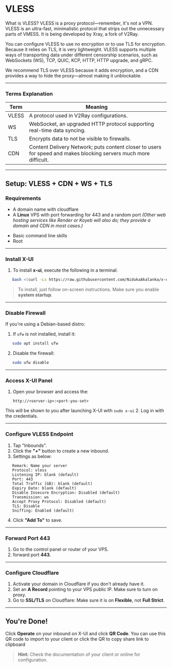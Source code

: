 # VLESS

What is VLESS? VLESS is a proxy protocol—remember, it's not a VPN. VLESS is an ultra-fast, minimalistic protocol that strips out the unnecessary parts of VMESS. It is being developed by Xray, a fork of V2Ray.

You can configure VLESS to use no encryption or to use TLS for encryption. Because it relies on TLS, it is very lightweight. VLESS supports multiple ways of transporting data under different censorship scenarios, such as WebSockets (WS), TCP, QUIC, KCP, HTTP, HTTP upgrade, and gRPC.

We recommend TLS over VLESS because it adds encryption, and a CDN provides a way to hide the proxy—almost making it unblockable.

---
### Terms Explanation

| Term   | Meaning                                                                 |
|--------|-------------------------------------------------------------------------|
| VLESS  | A protocol used in V2Ray configurations.                                |
| WS     | WebSocket, an upgraded HTTP protocol supporting real-time data syncing. |
| TLS    | Encrypts data to not be visible to firewalls.    |
| CDN    | Content Delivery Network; puts content closer to users for speed and makes blocking servers much more difficult. |

---
## Setup: **VLESS + CDN + WS + TLS**

### Requirements
* A domain name with cloudflare
* A **Linux** VPS with port forwarding for 443 and a random port
*(Other web hosting services like Render or Koyeb will also do; they provide a domain and CDN in most cases.)*
- Basic command line skills
- Root

---
### Install X-UI
1. To install **x-ui**, execute the following in a terminal:
```bash
   bash <(curl -Ls https://raw.githubusercontent.com/NidukaAkalanka/x-ui-english/master/install.sh)
```
   > To install, just follow on-screen instructions. Make sure you enable **system startup**.

---
### Disable Firewall
If you're using a Debian-based distro:

1. If `ufw` is not installed, install it:
```bash
   sudo apt install ufw
```
2. Disable the firewall:
```bash
   sudo ufw disable
```

---

### Access X-UI Panel
1. Open your browser and access the:
   ```
   http://<server-ip>:<port-you-set>
   ```
This will be shown to you after launching X-UI with `sudo x-ui`
2. Log in with the credentials.

---

### Configure VLESS Endpoint
1. Tap "Inbounds".
2. Click the **"+"** button to create a new inbound.
3. Settings as below:
```
   Remark: Name your server
   Protocol: vless
   Listening IP: blank (default)
   Port: 443
   Total Traffic (GB): blank (default)
   Expiry Date: blank (default)
   Disable Insecure Encryption: Disabled (default)
   Transmission: ws
   Accept Proxy Protocol: Disabled (default)
   TLS: Disable
   Sniffing: Enabled (default)
```
4. Click **"Add To"** to save.

---

### Forward Port 443
1. Go to the control panel or router of your VPS.
2. forward port **443**.

---

### Configure Cloudflare
1. Activate your domain in Cloudflare if you don't already have it.
2. Set an **A Record** pointing to your VPS public IP.  Make sure to turn on proxy.
3. Go to **SSL/TLS** on Cloudflare:
Make sure it is on **Flexible**, not **Full Strict**.

---
## You're Done!
Click **Operate** on your inbound on X-UI and click **QR Code**. You can use this QR code to import to your client or click the QR to copy share link to clipboard

> **Hint:** Check the documentation of your client or online for configuration.
